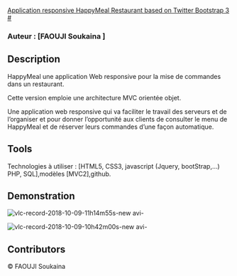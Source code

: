 
[Application responsive HappyMeal Restaurant  based on Twitter Bootstrap 3
#](https://github.com/faoujisoka/HappyMeal.git)
 
 
### Auteur : [FAOUJI Soukaina ] 

## Description

 HappyMeal une application Web responsive pour la mise de commandes dans un restaurant. 

 Cette version emploie une architecture MVC orientée objet.
 

 Une application web responsive qui va faciliter le travail des serveurs et de l’organiser et pour donner l’opportunité aux clients de consulter le menu de HappyMeal et de réserver leurs commandes d’une façon automatique.  

 ## Tools
 Technologies à utiliser : [HTML5, CSS3, javascript (Jquery, bootStrap,…) PHP, SQL],modèles [MVC2],github.
 
 ## Demonstration
 
 ![vlc-record-2018-10-09-11h14m55s-new avi-](https://user-images.githubusercontent.com/28999404/46663484-1749d080-cbb6-11e8-9822-7600c4980eb1.gif)


![vlc-record-2018-10-09-10h42m00s-new avi-](https://user-images.githubusercontent.com/28999404/46661523-4ad62c00-cbb1-11e8-890d-eb805c87e2a4.gif)

 ## Contributors
 © FAOUJI Soukaina
